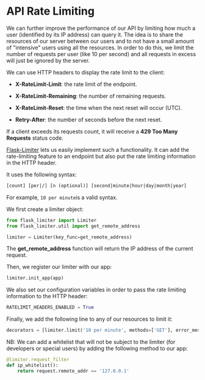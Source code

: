 # API Rate Limiting

We can further improve the performance of our API by limiting how much a user (identified by its IP address) can query it. The idea is to share the resources of our server between our users and to not have a small amount of "intensive" users using all the resources. In order to do this, we limit the number of requests per user (like 10 per second) and all requests in excess will just be ignored by the server.

We can use HTTP headers to display the rate limit to the client:

* **X-RateLimit-Limit**: the rate limit of the endpoint.

* **X-RateLimit-Remaining**: the number of remaining requests.

* **X-RateLimit-Reset**: the time when the next reset will occur (UTC).

* **Retry-After**: the number of seconds before the next reset.

If a client exceeds its requests count, it will receive a **429 Too Many Requests** status code.

[Flask-Limiter](https://flask-limiter.readthedocs.io/en/stable/) lets us easily implement such a functionality. It can add the rate-limiting feature to an endpoint but also put the rate limiting information in the HTTP header.

It uses the following syntax:

```txt
[count] [per|/] [n (optional)] [second|minute|hour|day|month|year]
```

For example, `10 per minute`is a valid syntax.

We first create a limiter object:

```python
from flask_limiter import Limiter
from flask_limiter.util import get_remote_address

limiter = Limiter(key_func=get_remote_address)
```

The **get_remote_address** function will return the IP address of the current request.

Then, we register our limiter with our app:

```python
limiter.init_app(app)
```

We also set our configuration variables in order to pass the rate limiting information to the HTTP header:

```python
RATELIMIT_HEADERS_ENABLED = True
```

Finally, we add the following line to any of our resources to limit it:

```python
decorators = [limiter.limit('10 per minute', methods=['GET'], error_message='Too Many Requests')]
```

NB: We can add a whitelist that will not be subject to the limiter (for developers or special users) by adding the following method to our app:

```python
@limiter.request_filter
def ip_whitelist():
    return request.remote_addr == '127.0.0.1'
```

